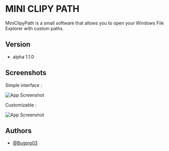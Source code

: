 

# MINI CLIPY PATH

MiniClipyPath is a small software that allows you to open your Windows File Explorer with custom paths.

## Version
- alpha 1.1.0





## Screenshots

Simple interface :                                      

![App Screenshot](https://i.ibb.co/3YZ8gbh/miniclipypath-img1.png)

Customizable :                                                

![App Screenshot](https://i.ibb.co/1XK8KV0/miniclipypath-img2.png)

## Authors

- [@Bugpig03](https://www.github.com/Bugpig03)

